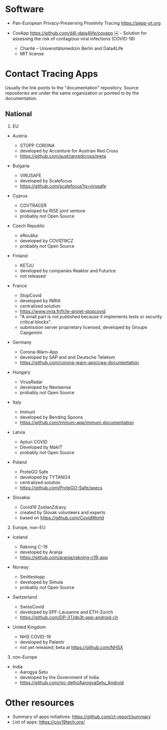 # Software

- Pan-European Privacy-Preserving Proximity Tracing https://pepp-pt.org

- CovApp https://github.com/d4l-data4life/covapp
￼ - Solution for assessing the risk of contagious viral infections (COVID-19)
  - Charité – Universitätsmedizin Berlin and Data4Life
  - MIT license

# Contact Tracing Apps

Usually the link points to the "documentation" repository.
Source repositories are under the same organization or pointed to by the documentation.

## National

1. EU

- Austria
  - STOPP CORONA
  - developed by Accenture for Austrian Red Cross
  - https://github.com/austrianredcross/meta

- Bulgaria
  - VIRUSAFE
  - developed by Scalefocus
  - https://github.com/scalefocus?q=virusafe

- Cyprus
  - COVTRACER
  - developed by RISE joint venture
  - probably _not_ Open Source

- Czech Republic
  - eRouška
  - developed by COVID19CZ
  - probably _not_ Open Source

- Finland
  - KETJU
  - developed by companies Reaktor and Futurice
  - not released

- France
  - StopCovid
  - developed by INRIA
  - centralized solution
  - https://www.inria.fr/fr/le-projet-stopcovid
  -  "A small part is not published because it implements tests or security critical blocks".
  - submission server proprietary licensed, developed by Groupe Capgemini

- Germany
  - Corona-Warn-App
  - developed by SAP and and Deutsche Telekom
  - https://github.com/corona-warn-app/cwa-documentation

- Hungary
  - VirusRadar
  - developed by Nextsense
  - probably _not_ Open Source

- Italy
  - Immuni
  - developed by Bending Spoons
  - https://github.com/immuni-app/immuni-documentation

- Latvia
  - Apturi COVID
  - Developed by MakIT
  - probably _not_ Open Source

- Poland
  - ProteGO Safe
  - developed by TYTANI24
  - centralized solution
  - https://github.com/ProteGO-Safe/specs

- Slovakia
  - Covid19 ZostanZdravy
  - created by Slovak volunteers and experts
  - based on https://github.com/CovidWorld

2. Europe, non-EU

- Iceland
  - Rakning C-19
  - developed by Aranja
  - https://github.com/aranja/rakning-c19-app

- Norway
  - Smittestopp
  - developed by Simula
  - probably _not_ Open Source

- Switzerland
  - SwissCovid
  - developed by EPF-Lausanne and ETH-Zurich
  - https://github.com/DP-3T/dp3t-app-android-ch

- United Kingdom
  - NHS COVID-19
  - developed by Palantir
  - not yet released; beta at https://github.com/NHSX

3. non-Europe

- India
  - Aarogya Setu
  - developed by the Government of India
  - https://github.com/nic-delhi/AarogyaSetu_Android

# Other resources

- Summary of apps initiatives: https://github.com/ct-report/summary
- List of apps: https://cov19tech.org/

